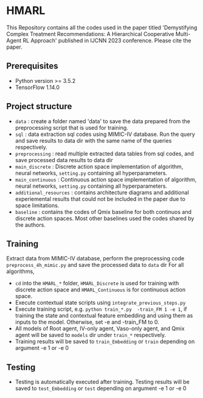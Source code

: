 # HMARL
This Repository contains all the codes used in the paper titled 'Demystifying Complex Treatment Recommendations: A Hierarchical Cooperative Multi-Agent RL Approach' published in IJCNN 2023 conference.
Please cite the paper.

## Prerequisites
- Python version >= 3.5.2
- TensorFlow 1.14.0


## Project structure
- `data` : create a folder named 'data' to save the data prepared from the preprocessing script that is used for training.
- `sql` : data extraction sql codes using MIMIC-IV database. Run the query and save results to data dir with the same name of the queries respectively.
- `preprocessing` : read multiple extracted data tables from sql codes, and save processed data results to data dir
- `main_discrete` : Discrete action space implementation of algorithm, neural networks, `setting.py` containing all hyperparameters.
- `main_continuous` : Continuous action space implementation of algorithm, neural networks, `setting.py` containing all hyperparameters.
- `additional_resources` : contains architecture diagrams and additional experiemental results that could not be included in the paper due to space limitations.
- `baseline` : contains the codes of Qmix baseline for both continuos and discrete action spaces. Most other baselines used the codes shared by the authors.

## Training
Extract data from MIMIC-IV database, perform the preprocessing code `preprocess_4h_mimic.py` and save the processed data to `data` dir
For all algorithms, 
- `cd` into the `HMARL_*` folder, `HMARL_Discrete` is used for training with discrete action space and `HMARL_Continuous` is for continuous action space.
- Execute contextual state scripts using `integrate_previous_steps.py`
- Execute training script, e.g. `python train_*.py  -train_FM 1 -e 1`, if training the state and contextual feature embedding and using them as inputs to the model. Otherwise, set -e and -train_FM to 0.
- All models of Root agent, IV-only agent, Vaso-only agent, and Qmix agent will be saved to `models` dir under `train_*` respectively.
- Training results will be saved to `train_Embedding` or `train` depending on argument -e 1 or -e 0

## Testing
- Testing is automatically executed after training. Testing results will be saved to `test_Embedding` or `test` depending on argument -e 1 or -e 0
